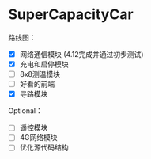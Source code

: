 # SuperCapacityCar
路线图：  
- [x] 网络通信模块 (4.12完成并通过初步测试)  
- [x] 充电和启停模块  
- [ ] 8x8测温模块  
- [ ] 好看的前端  
- [x] 寻路模块  

Optional：

- [ ] 遥控模块  
- [ ] 4G网络模块  
- [ ] 优化源代码结构
